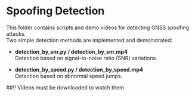 # Spoofing Detection  

This folder contains scripts and demo videos for detecting GNSS spoofing attacks.  
Two simple detection methods are implemented and demonstrated:  

- **detection_by_snr.py / detection_by_snr.mp4**  
  Detection based on signal-to-noise ratio (SNR) variations.  

- **detection_by_speed.py / detection_by_speed.mp4**  
  Detection based on abnormal speed jumps.  

##!! Videos must be downloaded to watch them
